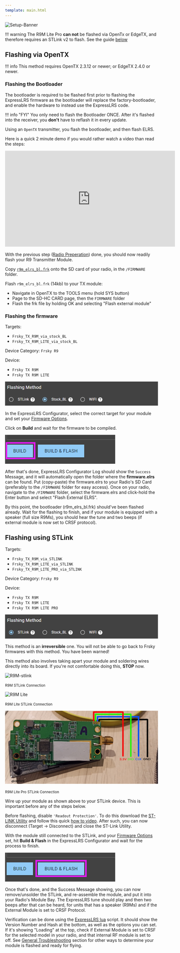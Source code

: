 ```yaml
---
template: main.html
---
```


![Setup-Banner](https://raw.githubusercontent.com/ExpressLRS/ExpressLRS-hardware/master/img/quick-start.png)

!!! warning
    The R9M Lite Pro **can not** be flashed via OpenTx or EdgeTX, and therefore requires an STLink v2 to flash. See the guide [below](#flashing-using-stlink)

## Flashing via OpenTX

!!! info
    This method requires OpenTX 2.3.12 or newer; or EdgeTX 2.4.0 or newer.

### Flashing the Bootloader

The bootloader is required to be flashed first prior to flashing the ExpressLRS firmware as the bootloader will replace the factory-bootloader, and enable the hardware to instead use the ExpressLRS code.

!!! info "FYI"
    You only need to flash the Bootloader ONCE. After it's flashed into the receiver, you **don't** have to reflash it in every update.

Using an `OpenTX` transmitter, you flash the bootloader, and then flash ELRS.

Here is a quick 2 minute demo if you would rather watch a video than read the steps:
<iframe width="560" height="315" src="https://www.youtube.com/embed/DG3f-lnNlms" title="YouTube video player" frameborder="0" allow="accelerometer; autoplay; clipboard-write; encrypted-media; gyroscope; picture-in-picture" allowfullscreen></iframe>

With the previous step ([Radio Preperation](tx-prep.md)) done, you should now readily flash your R9 Transmitter Module.

Copy [`r9m_elrs_bl.frk`](https://github.com/ExpressLRS/ExpressLRS/blob/master/src/bootloader/r9m_elrs_bl.frk?raw=true) onto the SD card of your radio, in the `/FIRMWARE` folder.

Flash `r9m_elrs_bl.frk` (14kb) to your TX module:

  * Navigate in OpenTX to the TOOLS menu (hold SYS button)
  * Page to the SD-HC CARD page, then the `FIRMWARE` folder
  * Flash the frk file by holding OK and selecting "Flash external module"

### Flashing the firmware

Targets: 

- `Frsky_TX_R9M_via_stock_BL`
- `Frsky_TX_R9M_LITE_via_stock_BL`

Device Category: `Frsky R9`

Device:

- `Frsky TX R9M`
- `Frsky TX R9M LITE`

![via BL](../../assets/images/Method_TX_StockBL.png)

In the ExpressLRS Configurator, select the correct target for your module and set your [Firmware Options]. 

Click on **Build** and wait for the firmware to be compiled.

![Build](../../assets/images/Build.png)

After that's done, ExpressLRS Configurator Log should show the `Success` Message, and it will automatically open the folder where the **firmware.elrs** can be found. Put (copy-paste) the firmware.elrs to your Radio's SD Card (preferably to the `/FIRMWARE` folder for easy access). Once on your radio, navigate to the `/FIRMWARE` folder, select the firmware.elrs and click-hold the Enter button and select "Flash External ELRS".

By this point, the bootloader (r9m_elrs_bl.frk) should've been flashed already. Wait for the flashing to finish, and if your module is equipped with a speaker (full size R9Ms), you should hear the tune and two beeps (if external module is now set to CRSF protocol).

## Flashing using STLink

Targets:

- `Frsky_TX_R9M_via_STLINK`
- `Frsky_TX_R9M_LITE_via_STLINK`
- `Frsky_TX_R9M_LITE_PRO_via_STLINK`

Device Category: `Frsky R9`

Device:

- `Frsky TX R9M`
- `Frsky TX R9M LITE`
- `Frsky TX R9M LITE PRO`

![via STLink](../../assets/images/Method_TX_STLink.png)

This method is an **irreversible** one. You will not be able to go back to Frsky firmwares with this method. You have been warned!

This method also involves taking apart your module and soldering wires directly into its board. If you're not comfortable doing this, **STOP** now.

![R9M-stlink](https://raw.githubusercontent.com/ExpressLRS/ExpressLRS-hardware/master/img/FrSky%20R9M%20(2018%20model)%20st%20link%20connection.png)

<small>R9M STLink Connection</small>

![R9M Lite](https://raw.githubusercontent.com/ExpressLRS/ExpressLRS/de61d9f59d5b606ccd5b92ceb5f666d33646c938/img/stlink_connection_r9m_lite.JPG)

<small>R9M Lite STLink Connection</small>

![R9M Lite Pro](../../assets/images/R9LitePro-STLINK.jpg)

<small>R9M Lite Pro STLink Connection</small>

Wire up your module as shown above to your STLink device. This is important before any of the steps below.

Before flashing, disable `'Readout Protection'`. To do this download the [ST-LINK Utility](https://www.st.com/en/development-tools/stsw-link004.html) and follow this quick [how to video](https://youtu.be/SEYQ1HpRmk0). After such, you can now disconnect (Target -> Disconnect) and close the ST-Link Utility.

With the module still connected to the STLink, and your [Firmware Options] set, hit **Build & Flash** in the ExpressLRS Configurator and wait for the process to finish.

![Build & Flash](../../assets/images/BuildFlash.png)

Once that's done, and the Success Message showing, you can now remove/unsolder the STLink, and re-assemble the module, and put it into your Radio's Module Bay. The ExpressLRS tune should play and then two beeps after that can be heard, for units that has a speaker (R9Ms) and if the External Module is set to CRSF Protocol.

Verification can be done using the [ExpressLRS lua] script. It should show the Version Number and Hash at the bottom, as well as the options you can set. If it's showing "Loading" at the top, check if External Module is set to CRSF for the selected model in your radio, and that internal RF module is set to off. See [General Troubleshooting] section for other ways to determine your module is flashed and ready for flying.

[Firmware Options]: ../firmware-options.md
[Radio Preparation]: tx-prep.md
[ExpressLRS lua]: lua-howto.md
[General Troubleshooting]: ../troubleshooting.md#general-troubleshooting